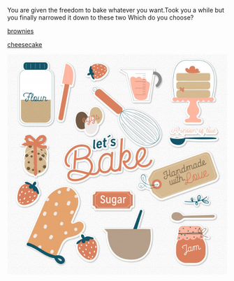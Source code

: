 You are given the freedom to bake whatever you want.Took you a while but you finally narrowed it down to these two
Which do you choose?            

[brownies](brownies.md)       

[cheesecake](cheesecake.md)     

![Lets Bake](letsbake.jpg)  
